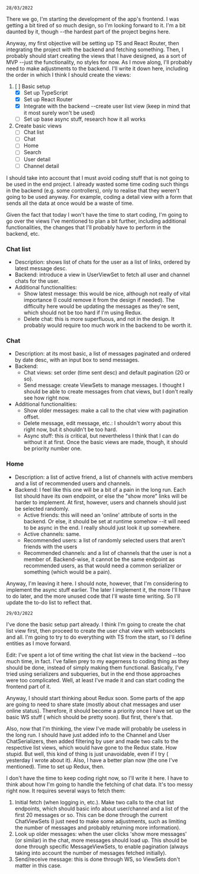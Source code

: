 `28/03/2022`

There we go, I'm starting the development of the app's frontend. I was getting a bit tired of so much design, so I'm
looking forward to it. I'm a bit daunted by it, though --the hardest part of the project begins here.

Anyway, my first objective will be setting up TS and React Router, then integrating the project with the backend and
fetching something. Then, I probably should start creating the views that I have designed, as a sort of MVP --just the
functionality, no styles for now. As I move along, I'll probably need to make adjustments to the backend. I'll write it
down here, including the order in which I think I should create the views:

1. [ ] Basic setup
    - [x] Set up TypeScript
    - [x] Set up React Router
    - [x] Integrate with the backend --create user list view (keep in mind that it most surely won't be used)
    - [ ] Set up base async stuff, research how it all works
2. Create basic views
    - [ ] Chat list
    - [ ] Chat
    - [ ] Home
    - [ ] Search
    - [ ] User detail
    - [ ] Channel detail

I should take into account that I must avoid coding stuff that is not going to be used in the end project. I already
wasted some time coding such things in the backend (e.g. some controllers), only to realise that they weren't going to
be used anyway. For example, coding a detail view with a form that sends all the data at once would be a waste of time.

Given the fact that today I won't have the time to start coding, I'm going to go over the views I've mentioned to plan a
bit further, including additional functionalities, the changes that I'll probably have to perform in the backend, etc.

### Chat list

- Description: shows list of chats for the user as a list of links, ordered by latest message desc.
- Backend: introduce a view in UserViewSet to fetch all user and channel chats for the user.
- Additional functionalities:
    - Show latest message: this would be nice, although not really of vital importance (I could remove it from the
      design if needed). The difficulty here would be updating the messages as they're sent, which should not be too
      hard if I'm using Redux.
    - Delete chat: this is more superfluous, and not in the design. It probably would require too much work in the
      backend to be worth it.

### Chat

- Description: at its most basic, a list of messages paginated and ordered by date desc, with an input box to send
  messages.
- Backend:
    - Chat views: set order (time sent desc) and default pagination (20 or so).
    - Send message: create ViewSets to manage messages. I thought I should be able to create messages from chat views,
      but I don't really see how right now.
- Additional functionalities:
    - Show older messages: make a call to the chat view with pagination offset.
    - Delete message, edit message, etc.: I shouldn't worry about this right now, but it shouldn't be too hard.
    - Async stuff: this *is* critical, but nevertheless I think that I can do without it at first. Once the basic views
      are made, though, it should be priority number one.

### Home

- Description: a list of active friend, a list of channels with active members and a list of recommended users and
  channels.
- Backend: I feel like this one will be a bit of a pain in the long run. Each list should have its own endpoint, or else
  the "show more" links will be harder to implement. At first, however, users and channels should just be selected
  randomly.
    - Active friends: this will need an 'online' attribute of sorts in the backend. Or else, it should be set at runtime
      somehow --it will need to be async in the end. I really should just look it up somewhere.
    - Active channels: same.
    - Recommended users: a list of randomly selected users that aren't friends with the users
    - Recommended channels: and a list of channels that the user is not a member of. Backend-wise, it cannot be the same
      endpoint as recommended users, as that would need a common serializer or something (which would be a pain).

Anyway, I'm leaving it here. I should note, however, that I'm considering to implement the async stuff earlier. The
later I implement it, the more I'll have to do later, and the more unused code that I'll waste time writing. So I'll
update the to-do list to reflect that.

`29/03/2022`

I've done the basic setup part already. I think I'm going to create the chat list view first, then proceed to create the
user chat view with websockets and all. I'm going to try to do everything with TS from the start, so I'll define
entities as I move forward.

Edit: I've spent a lot of time writing the chat list view in the backend --too much time, in fact. I've fallen prey to
my eagerness to coding thing as they should be done, instead of simply making them functional. Basically, I've tried
using serializers and subqueries, but in the end those approaches were too complicated. Well, at least I've made it and
can start coding the frontend part of it.

Anyway, I should start thinking about Redux soon. Some parts of the app are going to need to share state (mostly about
chat messages and user online status). Therefore, it should become a priority once I have set up the basic WS stuff (
which should be pretty soon). But first, there's that.

Also, now that I'm thinking, the view I've made will probably be useless in the long run. I should have just added info
to the Channel and User ChatSerializers, then added filtering by user and made two calls to the respective list views,
which would have gone to the Redux state. How stupid. But well, this kind of thing is just unavoidable, even if I try (
yesterday I wrote about it). Also, I have a better plan now (the one I've mentioned). Time to set up Redux, then.

I don't have the time to keep coding right now, so I'll write it here. I have to think about how I'm going to handle the
fetching of chat data. It's too messy right now. It requires several ways to fetch them:

1. Initial fetch (when logging in, etc.). Make two calls to the chat list endpoints, which should basic info about
   user/channel and a list of the first 20 messages or so. This can be done through the current ChatViewSets (I just
   need to make some adjustments, such as limiting the number of messages and probably returning more information).
2. Look up older messages: when the user clicks 'show more messages' (or similar) in the chat, more messages should load
   up. This should be done through specific MessageViewSets, to enable pagination (always taking into account the number
   of messages fetched initially).
3. Send/receive message: this is done through WS, so ViewSets don't matter in this case.
